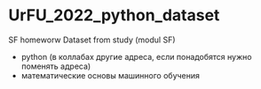 # UrFU_2022_python_dataset
SF homeworw
Dataset from study (modul SF)
+ python (в коллабах другие адреса, если понадобятся нужно поменять адреса)
+ математические основы машинного обучения

